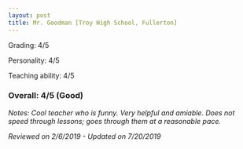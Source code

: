 ```yaml
---
layout: post
title: Mr. Goodman [Troy High School, Fullerton]
---
```


Grading: 4/5

Personality: 4/5

Teaching ability: 4/5

### Overall: 4/5 (Good)

*Notes: Cool teacher who is funny. Very helpful and amiable. Does not speed through lessons; goes through them at a 
reasonable pace.* 

*Reviewed on 2/6/2019 - Updated on 7/20/2019*
